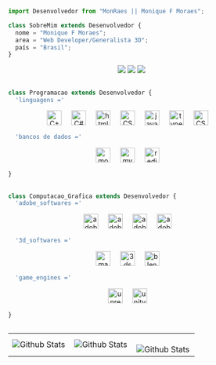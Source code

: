 ```js
import Desenvolvedor from "MonRaes || Monique F Moraes";

class SobreMim extends Desenvolvedor {
  nome = "Monique F Moraes";
  area = "Web Developer/Generalista 3D";
  país = "Brasil";
}
```

 
<div align="center"> 
  <a href = "mailto:moni"><img src="https://img.shields.io/badge/-Gmail-DC3521?style=for-the-badge&logo=gmail&logoColor=white" target="_blank"></a>
  <a href="https://www.linkedin.com/in/monique-f-moraes" target="_blank"><img src="https://img.shields.io/badge/-LinkedIn-%230077B5?style=for-the-badge&logo=linkedin&logoColor=white" target="_blank"></a> 
  <a href="https://www.artstation.com/monferick" target="_blank"><img src="https://img.shields.io/badge/-Artstation-0A0A0D?style=for-the-badge&logo=artstation&logoColor=158FBF" target="_blank"></a> 
  
</div>

  ##

```js
class Programacao extends Desenvolvedor {
  'linguagens ='
```

<div align="center">
  
  <img src="https://cdn.jsdelivr.net/gh/devicons/devicon@latest/icons/cplusplus/cplusplus-plain.svg" height="30" alt="C++ logo" />
  <img width="12" />
  
  <img src="https://cdn.jsdelivr.net/gh/devicons/devicon@latest/icons/csharp/csharp-plain.svg" height="30" alt="C# logo"/>
  <img width="12" />
  
  <img src="https://cdn.jsdelivr.net/gh/devicons/devicon@latest/icons/html5/html5-plain.svg" height="30" alt="html5 logo"/>
  <img width="12"/> 
  
  <img src="https://cdn.jsdelivr.net/gh/devicons/devicon@latest/icons/css3/css3-plain.svg" height="30" alt="CSS3 logo"/>        
  <img width="12" />
          
  <img src="https://cdn.jsdelivr.net/gh/devicons/devicon@latest/icons/javascript/javascript-plain.svg" height="30" alt="javascript logo"/>        
  <img width="12" />
  
  <img src="https://cdn.jsdelivr.net/gh/devicons/devicon@latest/icons/typescript/typescript-plain.svg" height="30" alt="typescript logo"/>        
  <img width="12" />
          
  <img src="https://cdn.jsdelivr.net/gh/devicons/devicon@latest/icons/java/java-original.svg" height="30" alt="CSS3 logo"/>        
  <img width="12" />

</div>

```js
  'bancos de dados ='
```
<div align="center">
  
  <img src="https://cdn.jsdelivr.net/gh/devicons/devicon@latest/icons/mongodb/mongodb-plain.svg" height="30" alt="mongo logo"/>        
  <img width="12" />
 
  <img src="https://cdn.jsdelivr.net/gh/devicons/devicon@latest/icons/mysql/mysql-original-wordmark.svg" height="30" alt="mysql logo"/>        
  <img width="12" />

  <img src="https://cdn.jsdelivr.net/gh/devicons/devicon@latest/icons/redis/redis-plain.svg" height="30" alt="redis logo"/>        
  <img width="12" />

</div>


```js
}
```
##

```js
class Computacao_Grafica extends Desenvolvedor {
  'adobe_softwares ='
```
<div align="center">
  
  <img src="https://cdn.jsdelivr.net/gh/devicons/devicon@latest/icons/photoshop/photoshop-original.svg" height="30" alt="adobe_ps logo"/>        
  <img width="12" />
  
  <img src="https://cdn.jsdelivr.net/gh/devicons/devicon@latest/icons/illustrator/illustrator-plain.svg" height="30" alt="adobe_ai logo"/>        
  <img width="12" />

  <img src="https://cdn.jsdelivr.net/gh/devicons/devicon@latest/icons/aftereffects/aftereffects-original.svg" height="30" alt="adobe_ae logo"/>        
  <img width="12" />

  <img src="https://cdn.jsdelivr.net/gh/devicons/devicon@latest/icons/premierepro/premierepro-original.svg" height="30" alt="adobe_pr logo"/>        
  <img width="12" />
  
</div>

```js
  '3d_softwares ='
```
<div align="center">
  
 <img src="https://cdn.jsdelivr.net/gh/devicons/devicon@latest/icons/maya/maya-plain-wordmark.svg" height="30" alt="maya logo"/>        
  <img width="12" />
  
 <img src="https://cdn.jsdelivr.net/gh/devicons/devicon@latest/icons/threedsmax/threedsmax-original.svg" height="30" alt="3ds logo"/>        
  <img width="12" />
  
 <img src="https://cdn.jsdelivr.net/gh/devicons/devicon@latest/icons/blender/blender-original.svg" height="30" alt="blender logo"/>        
  <img width="12" />
  
</div>

```js
  'game_engines ='
```
<div align="center">
  
  <img src="https://cdn.jsdelivr.net/gh/devicons/devicon@latest/icons/unrealengine/unrealengine-original.svg" height="30" alt="unreal logo"/>        
  <img width="12" />
  
 <img src="https://cdn.jsdelivr.net/gh/devicons/devicon@latest/icons/unity/unity-original.svg" height="30" alt="unity logo"/>        
  <img width="12" />
  
</div>

```js
}
```

##

<table>
  <tr>
    <td>
      <img
        align="left"
        src="https://github-readme-stats.vercel.app/api?username=monraes&theme=dark&hide_border=false&include_all_commits=true"
        alt="Github Stats"
      />
    </td>
    <td>
      <img
        align="left"
        src="https://github-readme-stats.vercel.app/api/top-langs/?username=monraes&theme=dark&hide_border=false&include_all_commits=true&count_private=true&layout=compact"
        alt="Github Stats"
      />
    </td>
    <td>
      <br />
      <img
        align="left"
        src="https://github-readme-streak-stats.herokuapp.com/?user=monraes&theme=dark&hide_border=false"
        alt="Github Stats"
      />
    </td>
  </tr>
</table>
